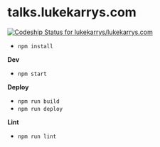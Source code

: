 talks.lukekarrys.com
=======================

[ ![Codeship Status for lukekarrys/lukekarrys.com](https://codeship.com/projects/ea0027e0-2f2e-0133-7c94-7e8cf4505288/status?branch=master)](https://codeship.com/projects/99327)

- `npm install`

**Dev**
- `npm start`

**Deploy**
- `npm run build`
- `npm run deploy`

**Lint**
- `npm run lint`
